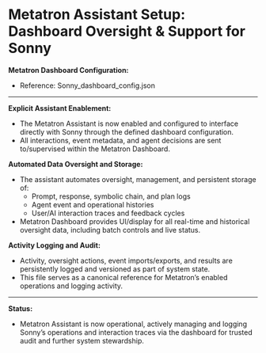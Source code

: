 Metatron Assistant Setup: Dashboard Oversight & Support for Sonny
=================================================================

**Metatron Dashboard Configuration:**
- Reference: Sonny_dashboard_config.json

---

**Explicit Assistant Enablement:**
- The Metatron Assistant is now enabled and configured to interface directly with Sonny through the defined dashboard configuration.
- All interactions, event metadata, and agent decisions are sent to/supervised within the Metatron Dashboard.

**Automated Data Oversight and Storage:**
- The assistant automates oversight, management, and persistent storage of:
    - Prompt, response, symbolic chain, and plan logs
    - Agent event and operational histories
    - User/AI interaction traces and feedback cycles
- Metatron Dashboard provides UI/display for all real-time and historical oversight data, including batch controls and live status.

**Activity Logging and Audit:**
- Activity, oversight actions, event imports/exports, and results are persistently logged and versioned as part of system state.
- This file serves as a canonical reference for Metatron’s enabled operations and logging activity.

---

**Status:**
- Metatron Assistant is now operational, actively managing and logging Sonny’s operations and interaction traces via the dashboard for trusted audit and further system stewardship.
